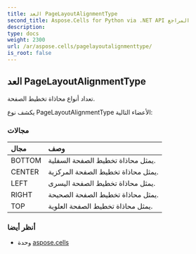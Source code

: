 ```yaml
---
title: العد PageLayoutAlignmentType
second_title: Aspose.Cells for Python via .NET API المراجع
description:
type: docs
weight: 2300
url: /ar/aspose.cells/pagelayoutalignmenttype/
is_root: false
---
```

##  العد PageLayoutAlignmentType
تعداد أنواع محاذاة تخطيط الصفحة.



يكشف نوع PageLayoutAlignmentType الأعضاء التالية:

###  مجالات
| مجال| وصف|
| :- | :- |
| BOTTOM | يمثل محاذاة تخطيط الصفحة السفلية.|
| CENTER | يمثل محاذاة تخطيط الصفحة المركزية.|
| LEFT |يمثل محاذاة تخطيط الصفحة اليسرى.|
| RIGHT | يمثل محاذاة تخطيط الصفحة الصحيحة.|
| TOP | يمثل محاذاة تخطيط الصفحة العلوية.|



###  أنظر أيضا
* وحدة [aspose.cells](..)
